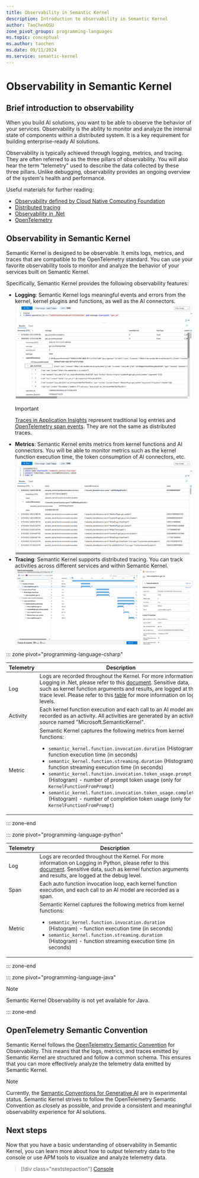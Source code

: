 ```yaml
---
title: Observability in Semantic Kernel
description: Introduction to observability in Semantic Kernel
author: TaoChenOSU
zone_pivot_groups: programming-languages
ms.topic: conceptual
ms.author: taochen
ms.date: 09/11/2024
ms.service: semantic-kernel
---
```


# Observability in Semantic Kernel

## Brief introduction to observability

When you build AI solutions, you want to be able to observe the behavior of your services. Observability is the ability to monitor and analyze the internal state of components within a distributed system. It is a key requirement for building enterprise-ready AI solutions.

Observability is typically achieved through logging, metrics, and tracing. They are often referred to as the three pillars of observability. You will also hear the term "telemetry" used to describe the data collected by these three pillars. Unlike debugging, observability provides an ongoing overview of the system's health and performance.

Useful materials for further reading:

- [Observability defined by Cloud Native Computing Foundation](https://glossary.cncf.io/observability/)
- [Distributed tracing](/dotnet/core/diagnostics/distributed-tracing)
- [Observability in .Net](/dotnet/core/diagnostics/observability-with-otel)
- [OpenTelemetry](https://opentelemetry.io/docs/what-is-opentelemetry/)

## Observability in Semantic Kernel

Semantic Kernel is designed to be observable. It emits logs, metrics, and traces that are compatible to the OpenTelemetry standard. You can use your favorite observability tools to monitor and analyze the behavior of your services built on Semantic Kernel.

Specifically, Semantic Kernel provides the following observability features:

- **Logging**: Semantic Kernel logs meaningful events and errors from the kernel, kernel plugins and functions, as well as the AI connectors.
  ![Logs and events](../../../media/telemetry-log-events-overview-app-insights.png)
  > [!IMPORTANT]
  > [Traces in Application Insights](/azure/azure-monitor/app/data-model-complete#trace) represent traditional log entries and [OpenTelemetry span events](https://opentelemetry.io/docs/concepts/signals/traces/#span-events). They are not the same as distributed traces.
- **Metrics**: Semantic Kernel emits metrics from kernel functions and AI connectors. You will be able to monitor metrics such as the kernel function execution time, the token consumption of AI connectors, etc.
  ![Metrics](../../../media/telemetry-metrics-overview-app-insights.png)
- **Tracing**: Semantic Kernel supports distributed tracing. You can track activities across different services and within Semantic Kernel.
  ![Complete end-to-end transaction of a request](../../../media/telemetry-trace-overview-app-insights.png)

::: zone pivot="programming-language-csharp"

| Telemetry | Description                                                                                                                                                                                                                                                                                                                                                                                                                                                                                                                                                                                                        |
| --------- | ------------------------------------------------------------------------------------------------------------------------------------------------------------------------------------------------------------------------------------------------------------------------------------------------------------------------------------------------------------------------------------------------------------------------------------------------------------------------------------------------------------------------------------------------------------------------------------------------------------------ |
| Log       | Logs are recorded throughout the Kernel. For more information on Logging in .Net, please refer to this [document](/dotnet/core/extensions/logging). Sensitive data, such as kernel function arguments and results, are logged at the trace level. Please refer to this [table](/dotnet/core/extensions/logging?tabs=command-line#log-level) for more information on log levels.                                                                                                                                                                                                                                    |
| Activity  | Each kernel function execution and each call to an AI model are recorded as an activity. All activities are generated by an activity source named "Microsoft.SemanticKernel".                                                                                                                                                                                                                                                                                                                                                                                                                                      |
| Metric    | Semantic Kernel captures the following metrics from kernel functions:<ul><li>`semantic_kernel.function.invocation.duration` (Histogram) - function execution time (in seconds)</li><li>`semantic_kernel.function.streaming.duration` (Histogram) - function streaming execution time (in seconds)</li><li>`semantic_kernel.function.invocation.token_usage.prompt` (Histogram) - number of prompt token usage (only for `KernelFunctionFromPrompt`)</li><li>`semantic_kernel.function.invocation.token_usage.completion` (Histogram) - number of completion token usage (only for `KernelFunctionFromPrompt`)</li> |

::: zone-end

::: zone pivot="programming-language-python"

| Telemetry | Description                                                                                                                                                                                                                                                                                            |
| --------- | ------------------------------------------------------------------------------------------------------------------------------------------------------------------------------------------------------------------------------------------------------------------------------------------------------ |
| Log       | Logs are recorded throughout the Kernel. For more information on Logging in Python, please refer to this [document](https://docs.python.org/3/howto/logging.html). Sensitive data, such as kernel function arguments and results, are logged at the debug level.                                       |
| Span      | Each auto function invocation loop, each kernel function execution, and each call to an AI model are recorded as a span.                                                                                                                                                                               |
| Metric    | Semantic Kernel captures the following metrics from kernel functions:<ul><li>`semantic_kernel.function.invocation.duration` (Histogram) - function execution time (in seconds)</li><li>`semantic_kernel.function.streaming.duration` (Histogram) - function streaming execution time (in seconds)</li> |

::: zone-end

::: zone pivot="programming-language-java"

> [!NOTE]
> Semantic Kernel Observability is not yet available for Java.

::: zone-end

## OpenTelemetry Semantic Convention

Semantic Kernel follows the [OpenTelemetry Semantic Convention](https://opentelemetry.io/docs/concepts/semantic-conventions/) for Observability. This means that the logs, metrics, and traces emitted by Semantic Kernel are structured and follow a common schema. This ensures that you can more effectively analyze the telemetry data emitted by Semantic Kernel.

> [!Note]
> Currently, the [Semantic Conventions for Generative AI](https://github.com/open-telemetry/semantic-conventions/blob/main/docs/gen-ai/README.md) are in experimental status. Semantic Kernel strives to follow the OpenTelemetry Semantic Convention as closely as possible, and provide a consistent and meaningful observability experience for AI solutions.

## Next steps

Now that you have a basic understanding of observability in Semantic Kernel, you can learn more about how to output telemetry data to the console or use APM tools to visualize and analyze telemetry data.

> [!div class="nextstepaction"]
> [Console](telemetry-with-console.md)
